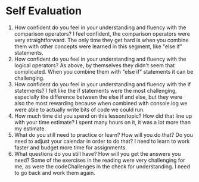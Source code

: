 # Self Evaluation

1. How confident do you feel in your understanding and fluency with the comparison operators?
I feel confident, the comparison operators were very straightforward. The only time they get hard is when you combine them with other concepts were learned in this segment, like "else if" statements.
1. How confident do you feel in your understanding and fluency with the logical operators?
As above, by themselves they didn't seem that complicated. When you combine them with "else if" statements it can be challenging.
1. How confident do you feel in your understanding and fluency with the if statements?
I felt like the if statements were the most challenging, especially the difference between the else if and else, but they were also the most rewarding because when combined with console.log we were able to actually write bits of code we could run.
1. How much time did you spend on this lesson/topic? How did that line up with your time estimate?
I spent many hours on it, it was a lot more than my estimate. 
1. What do you still need to practice or learn? How will you do that? Do you need to adjust your calendar in order to do that?
I need to learn to work faster and budget more time for assignments.
1. What questions do you still have? How will you get the answers you need?
Some of the exercises in the reading were very challenging for me, as were the codeChallenges in the check for understanding. I need to go back and work them again.